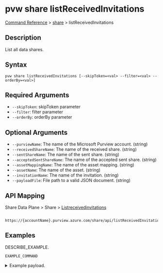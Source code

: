 # pvw share listReceivedInvitations
[Command Reference](../../../README.md#command-reference) > [share](./main.md) > listReceivedInvitations

## Description
List all data shares.

## Syntax
```
pvw share listReceivedInvitations [--skipToken=<val> --filter=<val> --orderBy=<val>]
```

## Required Arguments
- `--skipToken`: skipToken parameter
- `--filter`: filter parameter
- `--orderBy`: orderBy parameter

## Optional Arguments
- `--purviewName`: The name of the Microsoft Purview account. (string)
- `--receivedShareName`: The name of the received share. (string)
- `--sentShareName`: The name of the sent share. (string)
- `--acceptedSentShareName`: The name of the accepted sent share. (string)
- `--assetMappingName`: The name of the asset mapping. (string)
- `--assetName`: The name of the asset. (string)
- `--invitationName`: The name of the invitation. (string)
- `--payloadFile`: File path to a valid JSON document. (string)

## API Mapping
Share Data Plane > Share > [Listreceivedinvitations]()
```
 https://{accountName}.purview.azure.com/share/api/listReceivedInvitations
```

## Examples
DESCRIBE_EXAMPLE.
```powershell
EXAMPLE_COMMAND
```
<details><summary>Example payload.</summary>
<p>

```json
PASTE_JSON_HERE
```
</p>
</details>